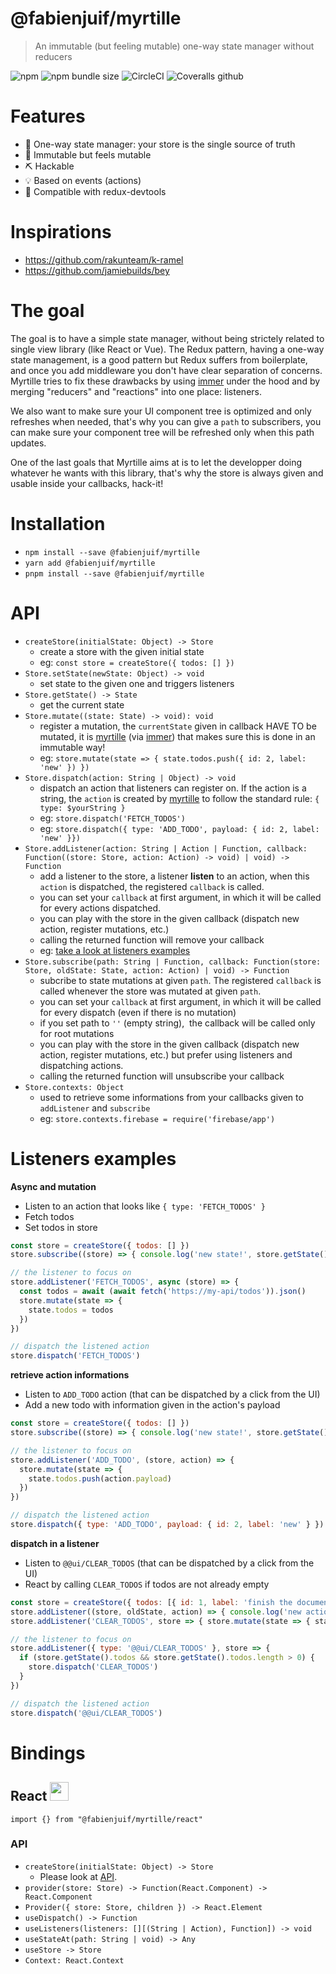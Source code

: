 # @fabienjuif/myrtille
> An immutable (but feeling mutable) one-way state manager without reducers

![npm](https://img.shields.io/npm/v/@fabienjuif/myrtille.svg) ![npm bundle size](https://img.shields.io/bundlephobia/minzip/@fabienjuif/myrtille.svg) ![CircleCI](https://img.shields.io/circleci/build/github/fabienjuif/myrtille.svg) ![Coveralls github](https://img.shields.io/coveralls/github/fabienjuif/myrtille.svg)

# Features
- 🔄 One-way state manager: your store is the single source of truth
- 💎 Immutable but feels mutable
- ⛏️ Hackable
- 💡 Based on events (actions)
- 📖 Compatible with redux-devtools

# Inspirations
 - https://github.com/rakunteam/k-ramel
 - https://github.com/jamiebuilds/bey

# The goal
The goal is to have a simple state manager, without being strictely related to single view library (like React or Vue).
The Redux pattern, having a one-way state management, is a good pattern but Redux suffers from boilerplate, and once you add middleware you don't have clear separation of concerns.
Myrtille tries to fix these drawbacks by using [immer](https://github.com/immerjs/immer) under the hood and by merging "reducers" and "reactions" into one place: listeners.

We also want to make sure your UI component tree is optimized and only refreshes when needed, that's why you can give a `path` to subscribers, you can make sure your component tree will be refreshed only when this path updates.

One of the last goals that Myrtille aims at is to let the developper doing whatever he wants with this library, that's why the store is always given and usable inside your callbacks, hack-it!

# Installation
- `npm install --save @fabienjuif/myrtille`
- `yarn add @fabienjuif/myrtille`
- `pnpm install --save @fabienjuif/myrtille`

# API
- `createStore(initialState: Object) -> Store`
  * create a store with the given initial state
  * eg: `const store = createStore({ todos: [] })`
- `Store.setState(newState: Object) -> void`
  * set state to the given one and triggers listeners
- `Store.getState() -> State`
  * get the current state
- `Store.mutate((state: State) -> void): void`
  * register a mutation, the `currentState` given in callback HAVE TO be mutated, it is [myrtille](https://github.com/fabienjuif/myrtille) (via [immer](https://github.com/immerjs/immer)) that makes sure this is done in an immutable way!
  * eg: `store.mutate(state => { state.todos.push({ id: 2, label: 'new' }) })`
- `Store.dispatch(action: String | Object) -> void`
  * dispatch an action that listeners can register on. If the action is a string, the `action` is created by [myrtille](https://github.com/fabienjuif/myrtille) to follow the standard rule: `{ type: $yourString }`
  * eg: `store.dispatch('FETCH_TODOS')`
  * eg: `store.dispatch({ type: 'ADD_TODO', payload: { id: 2, label: 'new' }})`
- `Store.addListener(action: String | Action | Function, callback: Function((store: Store, action: Action) -> void) | void) -> Function`
  * add a listener to the store, a listener **listen** to an action, when this `action` is dispatched, the registered `callback` is called.
  * you can set your `callback` at first argument, in which it will be called for every actions dispatched.
  * you can play with the store in the given callback (dispatch new action, register mutations, etc.)
  * calling the returned function will remove your callback
  * eg: [take a look at listeners examples](#listeners-examples)
- `Store.subscribe(path: String | Function, callback: Function(store: Store, oldState: State, action: Action) | void) -> Function`
  * subcribe to state mutations at given `path`. The registered `callback` is called whenever the store was mutated at given `path`.
  * you can set your `callback` at first argument, in which it will be called for every dispatch (even if there is no mutation)
  * if you set path to `''` (empty string),  the callback will be called only for root mutations
  * you can play with the store in the given callback (dispatch new action, register mutations, etc.) but prefer using listeners and dispatching actions.
  * calling the returned function will unsubscribe your callback
- `Store.contexts: Object`
  * used to retrieve some informations from your callbacks given to `addListener` and `subscribe`
  * eg: `store.contexts.firebase = require('firebase/app')`

# Listeners examples
**Async and mutation**
- Listen to an action that looks like `{ type: 'FETCH_TODOS' }`
- Fetch todos
- Set todos in store
```js
const store = createStore({ todos: [] })
store.subscribe((store) => { console.log('new state!', store.getState()) })

// the listener to focus on
store.addListener('FETCH_TODOS', async (store) => {
  const todos = await (await fetch('https://my-api/todos')).json()
  store.mutate(state => {
    state.todos = todos
  })
})

// dispatch the listened action
store.dispatch('FETCH_TODOS')
```

**retrieve action informations**
- Listen to `ADD_TODO` action (that can be dispatched by a click from the UI)
- Add a new todo with information given in the action's payload
```js
const store = createStore({ todos: [] })
store.subscribe((store) => { console.log('new state!', store.getState()) })

// the listener to focus on
store.addListener('ADD_TODO', (store, action) => {
  store.mutate(state => {
    state.todos.push(action.payload)
  })
})

// dispatch the listened action
store.dispatch({ type: 'ADD_TODO', payload: { id: 2, label: 'new' } })
```

**dispatch in a listener**
- Listen to `@@ui/CLEAR_TODOS` (that can be dispatched by a click from the UI)
- React by calling `CLEAR_TODOS` if todos are not already empty
```js
const store = createStore({ todos: [{ id: 1, label: 'finish the documentation' }] })
store.addListener((store, oldState, action) => { console.log('new action is dispatched!', action) })
store.addListener('CLEAR_TODOS', store => { store.mutate(state => { state.todos = [] }) })

// the listener to focus on
store.addListener({ type: '@@ui/CLEAR_TODOS' }, store => {
  if (store.getState().todos && store.getState().todos.length > 0) {
    store.dispatch('CLEAR_TODOS')
  }
})

// dispatch the listened action
store.dispatch('@@ui/CLEAR_TODOS')
```

# Bindings
## React <img width=30 src="https://upload.wikimedia.org/wikipedia/commons/thumb/a/a7/React-icon.svg/640px-React-icon.svg.png" />
`import {} from "@fabienjuif/myrtille/react"`

### API
- `createStore(initialState: Object) -> Store`
  * Please look at [API](#api).
- `provider(store: Store) -> Function(React.Component) -> React.Component`
- `Provider({ store: Store, children }) -> React.Element`
- `useDispatch() -> Function`
- `useListeners(listeners: [][(String | Action), Function]) -> void`
- `useStateAt(path: String | void) -> Any`
- `useStore -> Store`
- `Context: React.Context`
